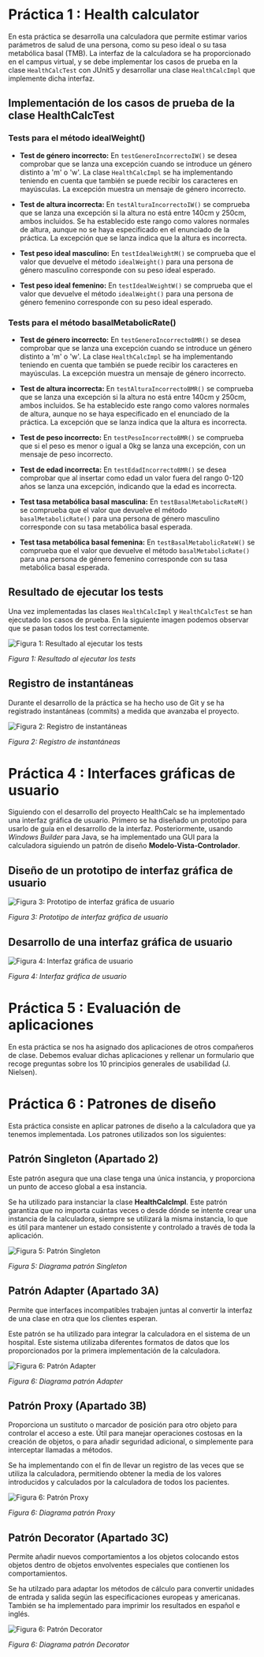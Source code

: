 # Práctica 1 : Health calculator

En esta práctica se desarrolla una calculadora que permite estimar varios parámetros de salud de una persona, como su peso ideal o su tasa metabólica basal (TMB). La interfaz de la calculadora se ha proporcionado en el campus virtual, y se debe implementar los casos de prueba en la clase `HealthCalcTest` con JUnit5 y desarrollar una clase `HealthCalcImpl` que implemente dicha interfaz.

## Implementación de los casos de prueba de la clase HealthCalcTest

### Tests para el método idealWeight()

-   **Test de género incorrecto:** En `testGeneroIncorrectoIW()` se desea comprobar que se lanza una excepción cuando se introduce un género distinto a 'm' o 'w'. La clase `HealthCalcImpl` se ha implementando teniendo en cuenta que también se puede recibir los caracteres en mayúsculas. La excepción muestra un mensaje de género incorrecto.

-   **Test de altura incorrecta:** En `testAlturaIncorrectoIW()` se comprueba que se lanza una excepción si la altura no está entre 140cm y 250cm, ambos incluidos. Se ha establecido este rango como valores normales de altura, aunque no se haya especificado en el enunciado de la práctica. La excepción que se lanza indica que la altura es incorrecta.

-   **Test peso ideal masculino:** En `testIdealWeightM()` se comprueba que el valor que devuelve el método `idealWeight()` para una persona de género masculino corresponde con su peso ideal esperado.

-   **Test peso ideal femenino:** En `testIdealWeightW()` se comprueba que el valor que devuelve el método `idealWeight()` para una persona de género femenino corresponde con su peso ideal esperado.

### Tests para el método basalMetabolicRate()

-   **Test de género incorrecto:** En `testGeneroIncorrectoBMR()` se desea comprobar que se lanza una excepción cuando se introduce un género distinto a 'm' o 'w'. La clase `HealthCalcImpl` se ha implementando teniendo en cuenta que también se puede recibir los caracteres en mayúsculas. La excepción muestra un mensaje de género incorrecto.

-   **Test de altura incorrecta:** En `testAlturaIncorrectoBMR()` se comprueba que se lanza una excepción si la altura no está entre 140cm y 250cm, ambos incluidos. Se ha establecido este rango como valores normales de altura, aunque no se haya especificado en el enunciado de la práctica. La excepción que se lanza indica que la altura es incorrecta.

-   **Test de peso incorrecto:** En `testPesoIncorrectoBMR()` se comprueba que si el peso es menor o igual a 0kg se lanza una excepción, con un mensaje de peso incorrecto.

-   **Test de edad incorrecta:** En `testEdadIncorrectoBMR()` se desea comprobar que al insertar como edad un valor fuera del rango 0-120 años se lanza una excepción, indicando que la edad es incorrecta.

-   **Test tasa metabólica basal masculina:** En `testBasalMetabolicRateM()` se comprueba que el valor que devuelve el método `basalMetabolicRate()` para una persona de género masculino corresponde con su tasa metabólica basal esperada.

-   **Test tasa metabólica basal femenina:** En `testBasalMetabolicRateW()` se comprueba que el valor que devuelve el método `basalMetabolicRate()` para una persona de género femenino corresponde con su tasa metabólica basal esperada.

## Resultado de ejecutar los tests

Una vez implementadas las clases `HealthCalcImpl` y `HealthCalcTest` se han ejecutado los casos de prueba. En la siguiente imagen podemos observar que se pasan todos los test correctamente.

![Figura 1: Resultado al ejecutar los tests](resources/imagenTests.png)

*Figura 1: Resultado al ejecutar los tests*


## Registro de instantáneas

Durante el desarrollo de la práctica se ha hecho uso de Git y se ha registrado instantáneas (commits) a medida que avanzaba el proyecto.

![Figura 2: Registro de instantáneas](resources/registroGit.png)

*Figura 2: Registro de instantáneas*


# Práctica 4 : Interfaces gráficas de usuario

Siguiendo con el desarrollo del proyecto HealthCalc se ha implementado una interfaz gráfica de usuario. Primero se ha diseñado un prototipo para usarlo de guía en el desarrollo de la interfaz. Posteriormente, usando *Windows Builder* para Java, se ha implementado una GUI para la calculadora siguiendo un patrón de diseño **Modelo-Vista-Controlador**.

## Diseño de un prototipo de interfaz gráfica de usuario

![Figura 3: Prototipo de interfaz gráfica de usuario](resources/boceto.png)

*Figura 3: Prototipo de interfaz gráfica de usuario*

## Desarrollo de una interfaz gráfica de usuario

![Figura 4: Interfaz gráfica de usuario](resources/interfaz.png)

*Figura 4: Interfaz gráfica de usuario*

# Práctica 5 : Evaluación de aplicaciones

En esta práctica se nos ha asignado dos aplicaciones de otros compañeros de clase. Debemos evaluar dichas aplicaciones y rellenar un formulario que recoge preguntas sobre los 10 principios generales de usabilidad (J. Nielsen).

# Práctica 6 : Patrones de diseño

Esta práctica consiste en aplicar patrones de diseño a la calculadora que ya tenemos implementada. Los patrones utilizados son los siguientes:

## Patrón Singleton (Apartado 2)

Este patrón asegura que una clase tenga una única instancia, y proporciona un punto de acceso global a esa instancia.

Se ha utilizado para instanciar la clase **HealthCalcImpl**. Este patrón garantiza que no importa cuántas veces o desde dónde se intente crear una instancia de la calculadora, siempre se utilizará la misma instancia, lo que es útil para mantener un estado consistente y controlado a través de toda la aplicación.

![Figura 5: Patrón Singleton](design_patterns/Singleton.png)

*Figura 5: Diagrama patrón Singleton*

## Patrón Adapter (Apartado 3A)

Permite que interfaces incompatibles trabajen juntas al convertir la interfaz de una clase en otra que los clientes esperan.

Este patrón se ha utilizado para integrar la calculadora en el sistema de un hospital. Este sistema utilizaba diferentes formatos de datos que los proporcionados por la primera implementación de la calculadora.

![Figura 6: Patrón Adapter](design_patterns/Adapter.png)

*Figura 6: Diagrama patrón Adapter*

## Patrón Proxy (Apartado 3B)

Proporciona un sustituto o marcador de posición para otro objeto para controlar el acceso a este. Útil para manejar operaciones costosas en la creación de objetos, o para añadir seguridad adicional, o simplemente para interceptar llamadas a métodos.

Se ha implementando con el fin de llevar un registro de las veces que se utiliza la calculadora, permitiendo obtener la media de los valores introducidos y calculados por la calculadora de todos los pacientes.

![Figura 6: Patrón Proxy](design_patterns/Proxy.png)

*Figura 6: Diagrama patrón Proxy*

## Patrón Decorator (Apartado 3C)

Permite añadir nuevos comportamientos a los objetos colocando estos objetos dentro de objetos envolventes especiales que contienen los comportamientos.

Se ha utilzado para adaptar los métodos de cálculo para convertir unidades de entrada y salida según las especificaciones europeas y americanas. También se ha implementado para imprimir los resultados en español e inglés.

![Figura 6: Patrón Decorator](design_patterns/Decorator.png)

*Figura 6: Diagrama patrón Decorator*


 
